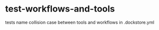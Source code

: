 # test-workflows-and-tools

tests name collision case between tools and workflows in .dockstore.yml
